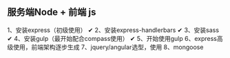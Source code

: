 ## 服务端Node + 前端 js

1、安装express（初级使用） ✔
2、安装express-handlerbars  ✔
3、安装sass  ✔
4、安装gulp（最开始配合compass使用） ✔
5、开始使用gulp
6、express高级使用，前端架构逐步生成
7、jquery/angular选型，使用
8、mongoose

